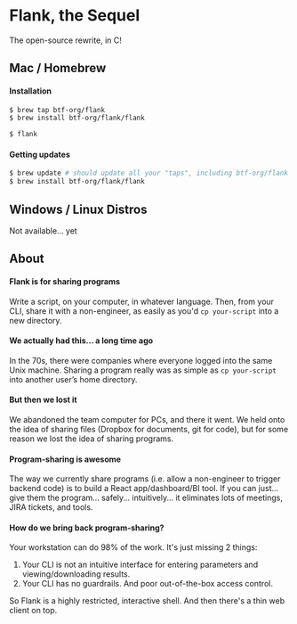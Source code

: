 # Flank, the Sequel

The open-source rewrite, in C!

## Mac / Homebrew 

#### Installation

```bash
$ brew tap btf-org/flank
$ brew install btf-org/flank/flank

$ flank 
```

#### Getting updates
```bash
$ brew update # should update all your "taps", including btf-org/flank
$ brew install btf-org/flank/flank
```

## Windows / Linux Distros

Not available... yet

## About
#### Flank is for sharing programs
Write a script, on your computer, in whatever language. Then, from your CLI, share it with a non-engineer, as easily as you'd `cp your-script` into a new directory.

#### We actually had this... a long time ago
In the 70s, there were companies where everyone logged into the same Unix machine. Sharing a program really was as simple as `cp your-script` into another user’s home directory.

#### But then we lost it
We abandoned the team computer for PCs, and there it went. We held onto the idea of sharing files (Dropbox for documents, git for code), but for some reason we lost the idea of sharing programs.

#### Program-sharing is awesome
The way we currently share programs (i.e. allow a non-engineer to trigger backend code) is to build a React app/dashboard/BI tool. If you can just... give them the program... safely... intuitively... it eliminates lots of meetings, JIRA tickets, and tools.

#### How do we bring back program-sharing?
Your workstation can do 98% of the work. It's just missing 2 things:
1. Your CLI is not an intuitive interface for entering parameters and viewing/downloading results.
2. Your CLI has no guardrails. And poor out-of-the-box access control.

So Flank is a highly restricted, interactive shell. And then there's a thin web client on top.
